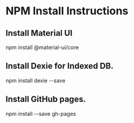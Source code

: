 # NPM Install Instructions

## Install Material UI
npm install @material-ui/core

## Install Dexie for Indexed DB.
npm install dexie --save

## Install GitHub pages.
npm install --save gh-pages

